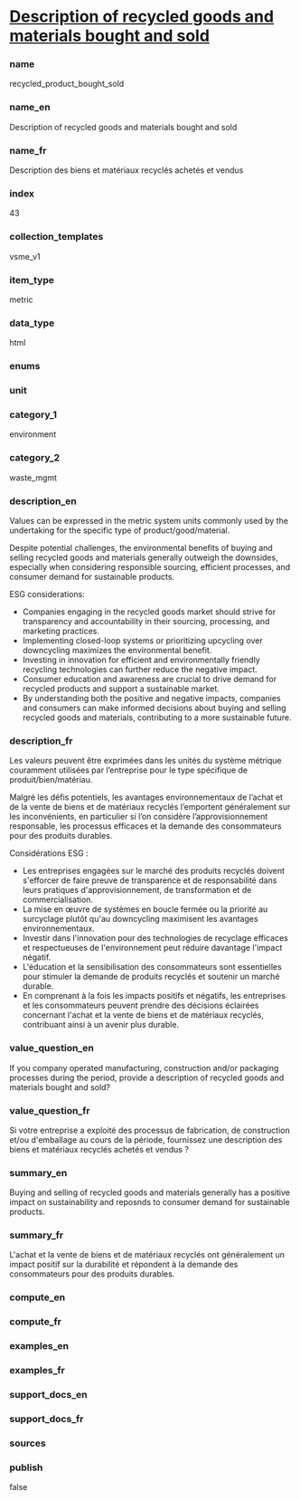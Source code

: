 
# [Description of recycled goods and materials bought and sold](#recycled_product_bought_sold)

### name

recycled_product_bought_sold

### name_en

Description of recycled goods and materials bought and sold

### name_fr

Description des biens et matériaux recyclés achetés et vendus

### index

43

### collection_templates

vsme_v1

### item_type

metric

### data_type

html

### enums



### unit



### category_1

environment

### category_2

waste_mgmt

### description_en

Values can be expressed in the metric system units commonly used by the
undertaking for the specific type of product/good/material.

Despite potential challenges, the environmental benefits of buying and selling
recycled goods and
materials generally outweigh the downsides, especially when considering
responsible sourcing,
efficient processes, and consumer demand for sustainable products.

ESG considerations:

- Companies engaging in the recycled goods market should strive for transparency
and accountability in their sourcing, processing, and marketing practices.
- Implementing closed-loop systems or prioritizing upcycling over downcycling
maximizes the environmental benefit.
- Investing in innovation for efficient and environmentally friendly recycling
technologies can further reduce the negative impact.
- Consumer education and awareness are crucial to drive demand for recycled
products and support a sustainable market.
- By understanding both the positive and negative impacts, companies and
consumers can make informed decisions about buying and selling recycled goods
and materials, contributing to a more sustainable future.

### description_fr

Les valeurs peuvent être exprimées dans les unités du système métrique
couramment utilisées par
l’entreprise pour le type spécifique de produit/bien/matériau.

Malgré les défis potentiels, les avantages environnementaux de l’achat et de la
vente de biens et de matériaux recyclés l’emportent généralement sur les
inconvénients, en particulier si l’on considère l’approvisionnement responsable,
les processus efficaces et la demande des consommateurs pour des produits durables.

Considérations ESG :

- Les entreprises engagées sur le marché des produits recyclés doivent
s'efforcer de faire preuve de transparence et de responsabilité dans leurs
pratiques d'approvisionnement, de transformation et de commercialisation.
- La mise en œuvre de systèmes en boucle fermée ou la priorité au surcyclage
plutôt qu'au downcycling maximisent les avantages environnementaux.
- Investir dans l'innovation pour des technologies de recyclage efficaces et
respectueuses de l'environnement peut réduire davantage l'impact négatif.
- L'éducation et la sensibilisation des consommateurs sont essentielles pour
stimuler la demande de produits recyclés et soutenir un marché durable.
- En comprenant à la fois les impacts positifs et négatifs, les entreprises et
les consommateurs peuvent prendre des décisions éclairées concernant l'achat et
la vente de biens et de matériaux recyclés, contribuant ainsi à un avenir plus
durable.

### value_question_en

If you company operated manufacturing, construction and/or packaging processes during the period,
provide a description of recycled goods and materials bought and sold?

### value_question_fr

Si votre entreprise a exploité des processus de fabrication, de construction et/ou d'emballage au
cours de la période, fournissez une description des biens et matériaux recyclés achetés et vendus ?

### summary_en

Buying and selling of recycled goods and materials generally has a positive impact on 
sustainability and reposnds to consumer demand for sustainable products.

### summary_fr

L'achat et la vente de biens et de matériaux recyclés ont généralement un impact positif sur la
durabilité et répondent à la demande des consommateurs pour des produits durables.

### compute_en



### compute_fr



### examples_en



### examples_fr



### support_docs_en



### support_docs_fr



### sources



### publish

false
